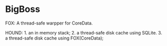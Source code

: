 BigBoss
=======

FOX: A thread-safe warpper for CoreData.

HOUND: 1. an in memory stack;
       2. a thread-safe disk cache using SQLite.
       3. a thread-safe disk cache using FOX(CoreData);
